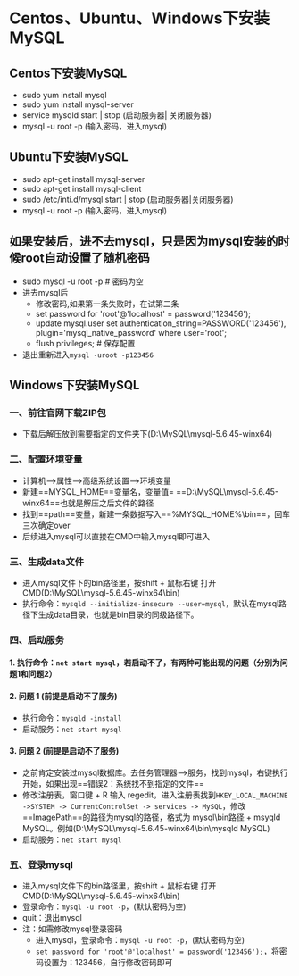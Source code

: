 Centos、Ubuntu、Windows下安装MySQL
===
## Centos下安装MySQL
* sudo yum install mysql
* sudo yum install mysql-server
* service mysqld start | stop (启动服务器| 关闭服务器)
* mysql -u root -p (输入密码，进入mysql)
## Ubuntu下安装MySQL
* sudo apt-get install mysql-server
* sudo apt-get install mysql-client
* sudo /etc/inti.d/mysql start | stop (启动服务器|关闭服务器)
* mysql -u root -p (输入密码，进入mysql)
## 如果安装后，进不去mysql，只是因为mysql安装的时候root自动设置了随机密码
* sudo mysql -u root -p  # 密码为空
* 进去mysql后
  + 修改密码,如果第一条失败时，在试第二条
  + set password for 'root'@'localhost' = password('123456');
  + update mysql.user set authentication_string=PASSWORD('123456'), plugin='mysql_native_password' where user='root';
  + flush privileges;  # 保存配置
* 退出重新进入`mysql -uroot -p123456`

## Windows下安装MySQL
### 一、前往官网下载ZIP包
* 下载后解压放到需要指定的文件夹下(D:\MySQL\mysql-5.6.45-winx64)
### 二、配置环境变量
* 计算机-->属性-->高级系统设置-->环境变量
* 新建==MYSQL_HOME==变量名，变量值= ==D:\MySQL\mysql-5.6.45-winx64==也就是解压之后文件的路径
* 找到==path==变量，新建一条数据写入==%MYSQL_HOME%\bin==，回车三次确定over
* 后续进入mysql可以直接在CMD中输入mysql即可进入
### 三、生成data文件
* 进入mysql文件下的bin路径里，按shift + 鼠标右键 打开CMD(D:\MySQL\mysql-5.6.45-winx64\bin)
* 执行命令：```mysqld --initialize-insecure --user=mysql```，默认在mysql路径下生成data目录，也就是bin目录的同级路径下。
### 四、启动服务
#### 1. 执行命令：```net start mysql```，若启动不了，有两种可能出现的问题（分别为问题1和问题2）
#### 2. 问题 1 (前提是启动不了服务)
* 执行命令：```mysqld -install```
* 启动服务：```net start mysql```
#### 3. 问题 2 (前提是启动不了服务)
* 之前肯定安装过mysql数据库。去任务管理器-->服务，找到mysql，右键执行开始，如果出现==错误2：系统找不到指定的文件==
* 修改注册表，窗口键 + R 输入 regedit，进入注册表找到```HKEY_LOCAL_MACHINE ->SYSTEM -> CurrentControlSet -> services -> MySQL```，修改==ImagePath==的路径为mysql的路径，格式为 mysql\bin路径 + msyqld MySQL。例如(D:\MySQL\mysql-5.6.45-winx64\bin\mysqld MySQL)
* 启动服务：```net start mysql```
### 五、登录mysql
* 进入mysql文件下的bin路径里，按shift + 鼠标右键 打开CMD(D:\MySQL\mysql-5.6.45-winx64\bin)
* 登录命令：```mysql -u root -p```，(默认密码为空)
* quit：退出mysql
* 注：如需修改mysql登录密码
	* 进入mysql，登录命令：```mysql -u root -p```，(默认密码为空)
	* ```set password for 'root'@'localhost' = password('123456');```，将密码设置为：123456，自行修改密码即可
